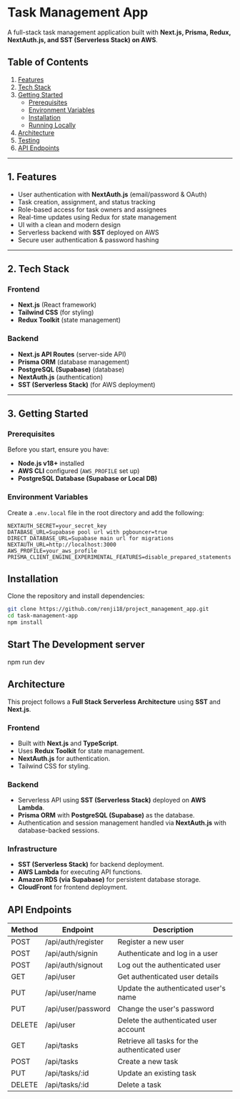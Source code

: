 # **Task Management App**

A full-stack task management application built with **Next.js, Prisma, Redux, NextAuth.js, and SST (Serverless Stack) on AWS**.

## **Table of Contents**

1. [Features](#features)
2. [Tech Stack](#tech-stack)
3. [Getting Started](#getting-started)
   - [Prerequisites](#prerequisites)
   - [Environment Variables](#environment-variables)
   - [Installation](#installation)
   - [Running Locally](#running-locally)
4. [Architecture](#architecture)
5. [Testing](#testing)
6. [API Endpoints](#api-endpoints)

---

## **1. Features**

- User authentication with **NextAuth.js** (email/password & OAuth)
- Task creation, assignment, and status tracking
- Role-based access for task owners and assignees
- Real-time updates using Redux for state management
- UI with a clean and modern design
- Serverless backend with **SST** deployed on AWS
- Secure user authentication & password hashing

---

## **2. Tech Stack**

### **Frontend**

- **Next.js** (React framework)
- **Tailwind CSS** (for styling)
- **Redux Toolkit** (state management)

### **Backend**

- **Next.js API Routes** (server-side API)
- **Prisma ORM** (database management)
- **PostgreSQL (Supabase)** (database)
- **NextAuth.js** (authentication)
- **SST (Serverless Stack)** (for AWS deployment)

---

## **3. Getting Started**

### **Prerequisites**

Before you start, ensure you have:

- **Node.js v18+** installed
- **AWS CLI** configured (`AWS_PROFILE` set up)
- **PostgreSQL Database (Supabase or Local DB)**

### **Environment Variables**

Create a `.env.local` file in the root directory and add the following:

```env
NEXTAUTH_SECRET=your_secret_key
DATABASE_URL=Supabase pool url with pgbouncer=true
DIRECT_DATABASE_URL=Supabase main url for migrations
NEXTAUTH_URL=http://localhost:3000
AWS_PROFILE=your_aws_profile
PRISMA_CLIENT_ENGINE_EXPERIMENTAL_FEATURES=disable_prepared_statements
```

## **Installation**

Clone the repository and install dependencies:

```sh
git clone https://github.com/renji18/project_management_app.git
cd task-management-app
npm install
```

## **Start The Development server**

npm run dev

## **Architecture**

This project follows a **Full Stack Serverless Architecture** using **SST** and **Next.js**.

### **Frontend**

- Built with **Next.js** and **TypeScript**.
- Uses **Redux Toolkit** for state management.
- **NextAuth.js** for authentication.
- Tailwind CSS for styling.

### **Backend**

- Serverless API using **SST (Serverless Stack)** deployed on **AWS Lambda**.
- **Prisma ORM** with **PostgreSQL (Supabase)** as the database.
- Authentication and session management handled via **NextAuth.js** with database-backed sessions.

### **Infrastructure**

- **SST (Serverless Stack)** for backend deployment.
- **AWS Lambda** for executing API functions.
- **Amazon RDS (via Supabase)** for persistent database storage.
- **CloudFront** for frontend deployment.


## **API Endpoints**

| Method | Endpoint         | Description                                      |
|--------|-----------------|--------------------------------------------------|
| POST   | /api/auth/register | Register a new user                           |
| POST   | /api/auth/signin   | Authenticate and log in a user                 |
| POST   | /api/auth/signout  | Log out the authenticated user                 |
| GET    | /api/user          | Get authenticated user details                 |
| PUT    | /api/user/name     | Update the authenticated user's name           |
| PUT    | /api/user/password | Change the user's password                     |
| DELETE | /api/user          | Delete the authenticated user account          |
| GET    | /api/tasks         | Retrieve all tasks for the authenticated user  |
| POST   | /api/tasks         | Create a new task                              |
| PUT    | /api/tasks/:id     | Update an existing task                        |
| DELETE | /api/tasks/:id     | Delete a task                                  |